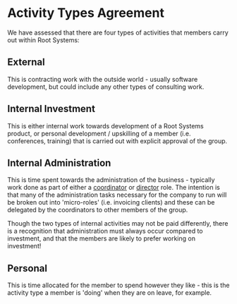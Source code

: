 # Activity Types Agreement

We have assessed that there are four types of activities that members carry out within Root Systems:

## External

This is contracting work with the outside world - usually software development, but could include any other types of consulting work.

## Internal Investment

This is either internal work towards development of a Root Systems product, or personal development / upskilling of a member (i.e. conferences, training) that is carried out with explicit approval of the group.

## Internal Administration

This is time spent towards the administration of the business - typically work done as part of either a [coordinator](../roles/coordinator) or [director](../roles/director) role. The intention is that many of the administration tasks necessary for the company to run will be broken out into 'micro-roles' (i.e. invoicing clients) and these can be delegated by the coordinators to other members of the group.

Though the two types of internal activities may not be paid differently, there is a recognition that administration must always occur compared to investment, and that the members are likely to prefer working on investment!

## Personal

This is time allocated for the member to spend however they like - this is the activity type a member is 'doing' when they are on leave, for example.
